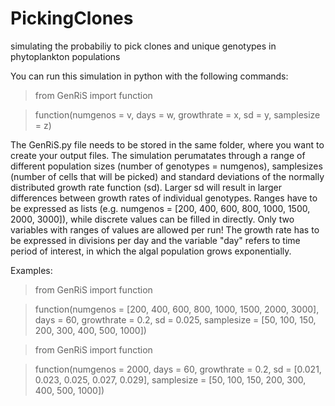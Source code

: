# PickingClones
simulating the probabiliy to pick clones and unique genotypes in phytoplankton populations

You can run this simulation in python with the following commands:

> from GenRiS import function

> function(numgenos = v, days = w, growthrate = x, sd = y, samplesize = z)

The GenRiS.py file needs to be stored in the same folder, where you want to create your output files.
The simulation perumatates through a range of different population sizes (number of genotypes = numgenos), samplesizes (number of cells that will be picked) and standard deviations of the normally distributed growth rate function (sd). Larger sd will result in larger differences between growth rates of individual genotypes. Ranges have to be expressed as lists (e.g. numgenos = [200, 400, 600, 800, 1000, 1500, 2000, 3000]), while discrete values can be filled in directly.
Only two variables with ranges of values are allowed per run! 
The growth rate has to be expressed in divisions per day and the variable "day" refers to time period of interest, in which the algal population grows exponentially.

Examples:

> from GenRiS import function

> function(numgenos = [200, 400, 600, 800, 1000, 1500, 2000, 3000], days = 60, growthrate = 0.2, sd = 0.025, samplesize = [50, 100, 150, 200, 300, 400, 500, 1000])


> from GenRiS import function

> function(numgenos = 2000, days = 60, growthrate = 0.2, sd = [0.021, 0.023, 0.025, 0.027, 0.029], samplesize = [50, 100, 150, 200, 300, 400, 500, 1000])
